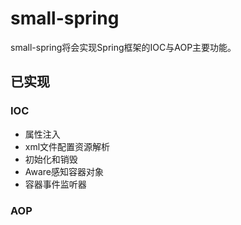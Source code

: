 # small-spring

small-spring将会实现Spring框架的IOC与AOP主要功能。

## 已实现

### IOC

- 属性注入
- xml文件配置资源解析
- 初始化和销毁
- Aware感知容器对象
- 容器事件监听器

### AOP

